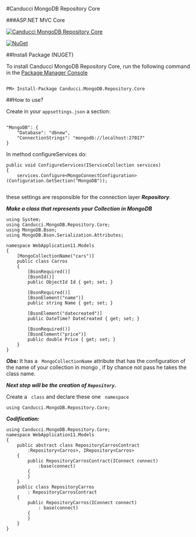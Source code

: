 
#Canducci MongoDB Repository Core

###ASP.NET MVC Core

[![Canducci MongoDB Repository Core](http://i666.photobucket.com/albums/vv25/netdragoon/nosql_zpsefi6szxd.png)](https://www.nuget.org/packages/Canducci.MongoDB.Repository.Core/)

[![NuGet](https://img.shields.io/nuget/v/Canducci.MongoDB.Repository.Core.svg?style=plastic&label=version)](https://www.nuget.org/packages/Canducci.MongoDB.Repository.Core/)

##Install Package (NUGET)

To install Canducci MongoDB Repository Core, run the following command in the [Package Manager Console](http://docs.nuget.org/consume/package-manager-console)

```Csharp

PM> Install-Package Canducci.MongoDB.Repository.Core

```

##How to use?

Create in your `appsettings.json` a section:

```Csharp

"MongoDB": {
    "Database": "dbnew",
    "ConnectionStrings": "mongodb://localhost:27017"
}
```
In method configureServices do:

```Csharp
public void ConfigureServices(IServiceCollection services)
{
    services.Configure<MongoConnectConfiguration>(Configuration.GetSection("MongoDB"));
    
```

these settings are responsible for the connection layer ___Repository___.

___Make a class that represents your Collection in MongoDB___

```Csharp
using System;
using Canducci.MongoDB.Repository.Core;
using MongoDB.Bson;
using MongoDB.Bson.Serialization.Attributes;

namespace WebApplication11.Models
{
    [MongoCollectionName("cars")]
    public class Carros
    {
        [BsonRequired()]
        [BsonId()]
        public ObjectId Id { get; set; }

        [BsonRequired()]
        [BsonElement("name")]
        public string Name { get; set; }
                
        [BsonElement("datecreated")]        
        public DateTime? DateCreated { get; set; }

        [BsonRequired()]
        [BsonElement("price")]
        public double Price { get; set; }
    }
}
```


___Obs:___ It has a ` MongoCollectionName` attribute that has the configuration of the name of your collection in mongo , if by chance not pass he takes the class name.

___Next step will be the creation of `Repository`.___

Create a ` class` and declare these one ` namespace`

```Csharp
using Canducci.MongoDB.Repository.Core;
```


___Codification:___

```Csharp
using Canducci.MongoDB.Repository.Core;
namespace WebApplication11.Models
{
    public abstract class RepositoryCarrosContract
        :Repository<Carros>, IRepository<Carros>
    {
        public RepositoryCarrosContract(IConnect connect)
            :base(connect)
        {
        }
    }
    public class RepositoryCarros
        : RepositoryCarrosContract
    {
        public RepositoryCarros(IConnect connect)
            : base(connect)
        {
        }
    }
}
```
